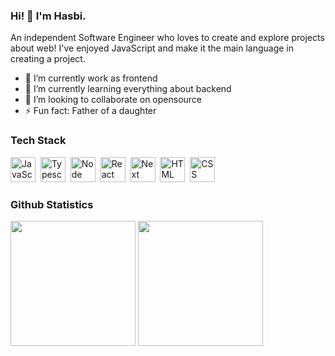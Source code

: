 
### Hi! 👋 I'm Hasbi.

An independent Software Engineer who loves to create and explore projects about web! I've enjoyed JavaScript and make it the main language in creating a project.

- 🔭 I’m currently work as frontend
- 🌱 I’m currently learning everything about backend
- 👯 I’m looking to collaborate on opensource
- ⚡ Fun fact: Father of a daughter

### Tech Stack

<div>
  <img src="https://cdn.jsdelivr.net/gh/devicons/devicon/icons/javascript/javascript-original.svg" title="JavaScript" alt="JavaScript" width="40" height="40"/>&nbsp;
  <img src="https://cdn.jsdelivr.net/gh/devicons/devicon/icons/typescript/typescript-original.svg" title="Typescript" alt="Typescript" width="40" height="40"/>&nbsp;
  <img src="https://cdn.jsdelivr.net/gh/devicons/devicon/icons/nodejs/nodejs-original.svg" title="Node" alt="Node" width="40" height="40"/>&nbsp;
  <img src="https://cdn.jsdelivr.net/gh/devicons/devicon/icons/react/react-original.svg" title="React" alt="React" width="40" height="40"/>&nbsp;
  <img src="https://cdn.jsdelivr.net/gh/devicons/devicon/icons/nextjs/nextjs-original.svg" title="Next" alt="Next" width="40" height="40"/>&nbsp;
  <img src="https://cdn.jsdelivr.net/gh/devicons/devicon/icons/html5/html5-original.svg" title="HTML" alt="HTML" width="40" height="40"/>&nbsp;
  <img src="https://cdn.jsdelivr.net/gh/devicons/devicon/icons/css3/css3-original.svg" title="CSS" alt="CSS" width="40" height="40"/>&nbsp;
</div>

### Github Statistics
<img height=200 align="center" src="http://github-readme-streak-stats.herokuapp.com?user=onlyhasbi" />     <img height=200 align="center" src="https://github-readme-stats.vercel.app/api/top-langs?username=onlyhasbi&layout=compact&langs_count=8&card_width=320" />
